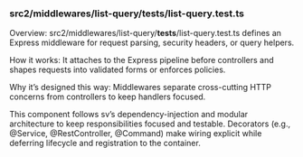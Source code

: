 ### src2/middlewares/list-query/__tests__/list-query.test.ts

Overview: src2/middlewares/list-query/__tests__/list-query.test.ts defines an Express middleware for request parsing, security headers, or query helpers.

How it works: It attaches to the Express pipeline before controllers and shapes requests into validated forms or enforces policies.

Why it’s designed this way: Middlewares separate cross-cutting HTTP concerns from controllers to keep handlers focused.

This component follows sv’s dependency-injection and modular architecture to keep responsibilities focused and testable. Decorators (e.g., @Service, @RestController, @Command) make wiring explicit while deferring lifecycle and registration to the container.
